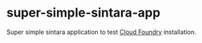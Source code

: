 super-simple-sintara-app
========================

Super simple sintara application to test [Cloud Foundry](http://cloudfoundry.org/index.html) installation.
